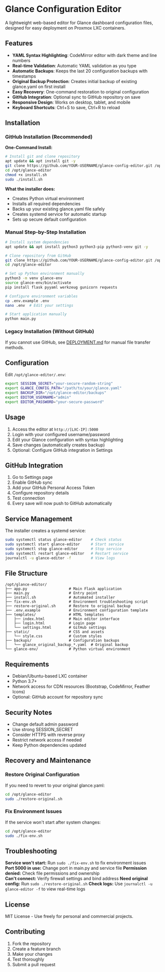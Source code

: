 # Glance Configuration Editor

A lightweight web-based editor for Glance dashboard configuration files, designed for easy deployment on Proxmox LXC containers.

## Features

- **YAML Syntax Highlighting**: CodeMirror editor with dark theme and line numbers
- **Real-time Validation**: Automatic YAML validation as you type
- **Automatic Backups**: Keeps the last 20 configuration backups with timestamps
- **Original Backup Protection**: Creates initial backup of existing glance.yaml on first install
- **Easy Recovery**: One-command restoration to original configuration
- **GitHub Integration**: Optional sync to GitHub repository on save
- **Responsive Design**: Works on desktop, tablet, and mobile
- **Keyboard Shortcuts**: Ctrl+S to save, Ctrl+R to reload

## Installation

### GitHub Installation (Recommended)

**One-Command Install:**
```bash
# Install git and clone repository
apt update && apt install git -y
git clone https://github.com/YOUR-USERNAME/glance-config-editor.git /opt/glance-editor
cd /opt/glance-editor
chmod +x install.sh
sudo ./install.sh
```

**What the installer does:**
- Creates Python virtual environment
- Installs all required dependencies
- Backs up your existing glance.yaml file safely
- Creates systemd service for automatic startup
- Sets up secure default configuration

### Manual Step-by-Step Installation
```bash
# Install system dependencies
apt update && apt install python3 python3-pip python3-venv git -y

# Clone repository from GitHub
git clone https://github.com/YOUR-USERNAME/glance-config-editor.git /opt/glance-editor
cd /opt/glance-editor

# Set up Python environment manually
python3 -m venv glance-env
source glance-env/bin/activate
pip install flask pyyaml werkzeug gunicorn requests

# Configure environment variables
cp .env.example .env
nano .env  # Edit your settings

# Start application manually
python main.py
```

### Legacy Installation (Without GitHub)
If you cannot use GitHub, see [DEPLOYMENT.md](./DEPLOYMENT.md) for manual file transfer methods.

## Configuration

Edit `/opt/glance-editor/.env`:
```bash
export SESSION_SECRET="your-secure-random-string"
export GLANCE_CONFIG_PATH="/path/to/your/glance.yaml"
export BACKUP_DIR="/opt/glance-editor/backups"
export EDITOR_USERNAME="admin"
export EDITOR_PASSWORD="your-secure-password"
```

## Usage

1. Access the editor at `http://[LXC-IP]:5000`
2. Login with your configured username/password
3. Edit your Glance configuration with syntax highlighting
4. Save changes (automatically creates backup)
5. Optional: Configure GitHub integration in Settings

## GitHub Integration

1. Go to Settings page
2. Enable GitHub sync
3. Add your GitHub Personal Access Token
4. Configure repository details
5. Test connection
6. Every save will now push to GitHub automatically

## Service Management

The installer creates a systemd service:
```bash
sudo systemctl status glance-editor    # Check status
sudo systemctl start glance-editor     # Start service
sudo systemctl stop glance-editor      # Stop service  
sudo systemctl restart glance-editor   # Restart service
journalctl -u glance-editor -f         # View logs
```

## File Structure

```
/opt/glance-editor/
├── app.py                   # Main Flask application
├── main.py                  # Entry point
├── install.sh               # Automated installer
├── fix-env.sh               # Environment troubleshooting script
├── restore-original.sh      # Restore to original backup
├── .env.example             # Environment configuration template
├── templates/               # HTML templates
│   ├── index.html           # Main editor interface
│   ├── login.html           # Login page
│   └── settings.html        # GitHub settings
├── static/                  # CSS and assets
│   └── style.css            # Custom styles
├── backups/                 # Configuration backups
│   └── glance_original_backup_*.yaml  # Original backup
└── glance-env/              # Python virtual environment
```

## Requirements

- Debian/Ubuntu-based LXC container
- Python 3.7+
- Network access for CDN resources (Bootstrap, CodeMirror, Feather Icons)
- Optional: GitHub account for repository sync

## Security Notes

- Change default admin password
- Use strong SESSION_SECRET
- Consider HTTPS with reverse proxy
- Restrict network access if needed
- Keep Python dependencies updated

## Recovery and Maintenance

### Restore Original Configuration
If you need to revert to your original glance.yaml:
```bash
cd /opt/glance-editor
sudo ./restore-original.sh
```

### Fix Environment Issues  
If the service won't start after system changes:
```bash
cd /opt/glance-editor
sudo ./fix-env.sh
```

## Troubleshooting

**Service won't start:** Run `sudo ./fix-env.sh` to fix environment issues  
**Port 5000 in use:** Change port in main.py and service file
**Permission denied:** Check file permissions and ownership  
**Can't connect:** Verify firewall settings and bind address
**Need original config:** Run `sudo ./restore-original.sh`
**Check logs:** Use `journalctl -u glance-editor -f` to view real-time logs

## License

MIT License - Use freely for personal and commercial projects.

## Contributing

1. Fork the repository
2. Create a feature branch
3. Make your changes
4. Test thoroughly
5. Submit a pull request